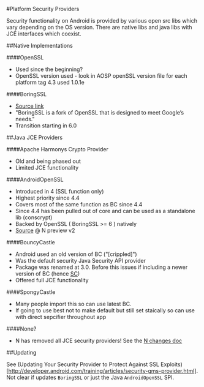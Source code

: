 #Platform Security Providers

Security functionality on Android is provided by various open src libs which vary depending on the OS version. There are native libs and java libs with JCE interfaces which coexist. 

##Native Implementations

####OpenSSL

- Used since the beginning?
- OpenSSL version used - look in AOSP openSSL version file for each platform tag 4.3 used 1.0.1e
	
####BoringSSL

- [Source link](https://boringssl.googlesource.com/boringssl/)		
- "BoringSSL is a fork of OpenSSL that is designed to meet Google’s needs."
- Transition starting in 6.0

##Java JCE Providers

####Apache Harmonys Crypto Provider
		
- Old and being phased out
- Limited JCE functionality

####AndroidOpenSSL

- Introduced in 4 (SSL function only)
- Highest priority since 4.4
- Covers most of the same function as BC since 4.4
- Since 4.4 has been pulled out of core and can be used as a standalone lib (conscrypt)
- Backed by OpenSSL ( BoringSSL >= 6 ) natively
- [Source](https://android.googlesource.com/platform/external/conscrypt/+/android-n-preview-2/src/main/java/org/conscrypt/OpenSSLProvider.java) @ N preview v2

####BouncyCastle

- Android used an old version of BC ("[crippled]")
- Was the default security Java Security API provider
- Package was renamed at 3.0. Before this issues if including a newer version of BC (hence [SC](https://rtyley.github.io/spongycastle/))
- Offered full JCE functionality

####SpongyCastle

- Many people import this so can use latest BC. 
- If going to use best not to make default but still set staically so can use with direct sepcifier throughout app

####None?

- N has removed all JCE security providers! See the [N changes doc](https://github.com/doridori/Android-Security-Reference/blob/master/changes/N.md)

##Updating

See (Updating Your Security Provider to Protect Against SSL Exploits)[http://developer.android.com/training/articles/security-gms-provider.html]. Not clear if updates `BoringSSL` or just the Java `AndroidOpenSSL` SPI. 

